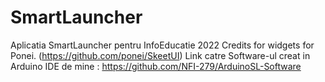 # SmartLauncher
Aplicatia SmartLauncher pentru InfoEducatie 2022
Credits for widgets for Ponei. (https://github.com/ponei/SkeetUI)
Link catre Software-ul creat in Arduino IDE de mine : https://github.com/NFI-279/ArduinoSL-Software
